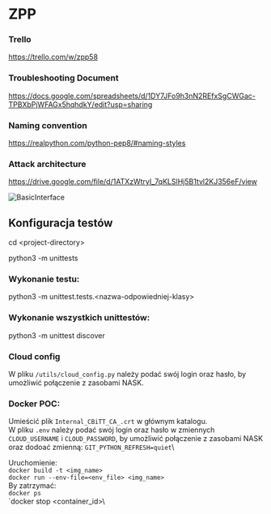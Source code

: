 # ZPP

### Trello
https://trello.com/w/zpp58

### Troubleshooting Document
https://docs.google.com/spreadsheets/d/1DY7JFo9h3nN2REfxSgCWGac-TPBXbPjWFAGx5hqhdkY/edit?usp=sharing

### Naming convention

https://realpython.com/python-pep8/#naming-styles

### Attack architecture

https://drive.google.com/file/d/1ATXzWtryI_7qKLSlHj5B1tvl2KJ356eF/view

![BasicInterface](https://user-images.githubusercontent.com/78569836/206575611-cab8fb0b-f817-499e-9232-30b4574bea1c.png)

## Konfiguracja testów
cd \<project-directory>

python3 -m unittests
### Wykonanie testu:
python3 -m unittest.tests.\<nazwa-odpowiedniej-klasy>

### Wykonanie wszystkich unittestów:
python3 -m unittest discover

### Cloud config
W pliku `/utils/cloud_config.py` należy podać swój login oraz hasło, by umożliwić połączenie z zasobami NASK.

### Docker POC:
Umieścić plik `Internal_CBiTT_CA_.crt` w głównym katalogu.\
W pliku `.env` należy podać swój login oraz hasło w zmiennych `CLOUD_USERNAME` i `CLOUD_PASSWORD`, by umożliwić połączenie z zasobami NASK oraz dodoać zmienną: `GIT_PYTHON_REFRESH=quiet`\

Uruchomienie:\
`docker build -t <img_name>`\
`docker run --env-file=<env_file> <img_name>`\
By zatrzymać:\
`docker ps`\
`docker stop <container_id>\

